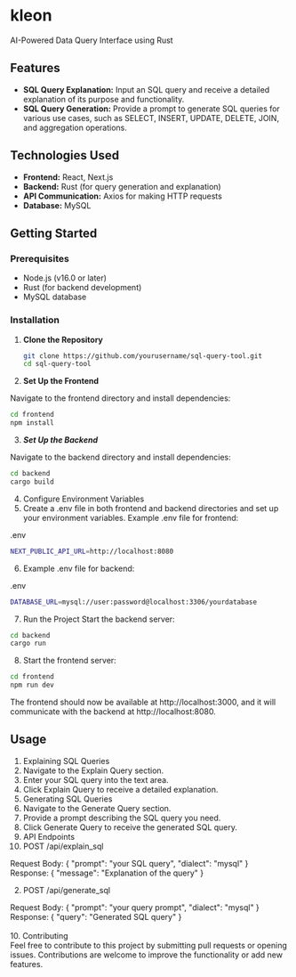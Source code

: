 # kleon
AI-Powered Data Query Interface using Rust

## Features

- **SQL Query Explanation:** Input an SQL query and receive a detailed explanation of its purpose and functionality.
- **SQL Query Generation:** Provide a prompt to generate SQL queries for various use cases, such as SELECT, INSERT, UPDATE, DELETE, JOIN, and aggregation operations.

## Technologies Used

- **Frontend:** React, Next.js
- **Backend:** Rust (for query generation and explanation)
- **API Communication:** Axios for making HTTP requests
- **Database:** MySQL

## Getting Started

### Prerequisites

- Node.js (v16.0 or later)
- Rust (for backend development)
- MySQL database

### Installation

1. **Clone the Repository**

   ```bash
   git clone https://github.com/yourusername/sql-query-tool.git
   cd sql-query-tool
    ```
2. **Set Up the Frontend**

Navigate to the frontend directory and install dependencies:

 ```bash
cd frontend
npm install
 ```
3. ***Set Up the Backend***

Navigate to the backend directory and install dependencies:

 ```bash
cd backend
cargo build
 ```

4. Configure Environment Variables
5. Create a .env file in both frontend and backend directories and set up your environment variables. Example .env file for frontend: 

.env
 ```bash
NEXT_PUBLIC_API_URL=http://localhost:8080
 ```
6. Example .env file for backend:

.env
 ```bash
DATABASE_URL=mysql://user:password@localhost:3306/yourdatabase
 ```
7. Run the Project
Start the backend server:

 ```bash
cd backend
cargo run
 ```
8. Start the frontend server:
 ```bash
cd frontend
npm run dev
 ```
The frontend should now be available at http://localhost:3000, and it will communicate with the backend at http://localhost:8080.


## Usage
1. Explaining SQL Queries
2. Navigate to the Explain Query section.
3. Enter your SQL query into the text area.
4. Click Explain Query to receive a detailed explanation.
5. Generating SQL Queries
6. Navigate to the Generate Query section.
7. Provide a prompt describing the SQL query you need.
8. Click Generate Query to receive the generated SQL query.
9. API Endpoints
1. POST /api/explain_sql

Request Body: { "prompt": "your SQL query", "dialect": "mysql" }<br>
Response: { "message": "Explanation of the query" }<br>

2. POST /api/generate_sql

Request Body: { "prompt": "your query prompt", "dialect": "mysql" }<br>
Response: { "query": "Generated SQL query" }<br><br>
10. Contributing<br>
Feel free to contribute to this project by submitting pull requests or opening issues. Contributions are welcome to improve the functionality or add new features.
